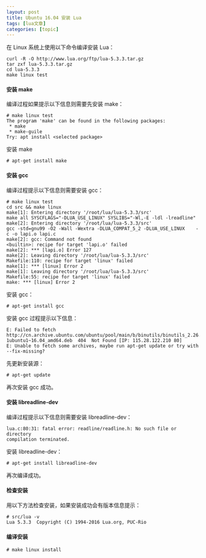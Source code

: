 ```yaml
---
layout: post
title: Ubuntu 16.04 安装 Lua 
tags: [lua文章]
categories: [topic]
---
```

在 Linux 系统上使用以下命令编译安装 Lua：

    
    
    curl -R -O http://www.lua.org/ftp/lua-5.3.3.tar.gz
    tar zxf lua-5.3.3.tar.gz
    cd lua-5.3.3
    make linux test
    

#### 安装 make

编译过程如果提示以下信息则需要先安装 make：

    
    
    # make linux test
    The program 'make' can be found in the following packages:
     * make
     * make-guile
    Try: apt install <selected package>
    

安装 make

    
    
    # apt-get install make
    

#### 安装 gcc

编译过程提示以下信息则需要安装 gcc：

    
    
    # make linux test
    cd src && make linux
    make[1]: Entering directory '/root/lua/lua-5.3.3/src'
    make all SYSCFLAGS="-DLUA_USE_LINUX" SYSLIBS="-Wl,-E -ldl -lreadline"
    make[2]: Entering directory '/root/lua/lua-5.3.3/src'
    gcc -std=gnu99 -O2 -Wall -Wextra -DLUA_COMPAT_5_2 -DLUA_USE_LINUX    -c -o lapi.o lapi.c
    make[2]: gcc: Command not found
    <builtin>: recipe for target 'lapi.o' failed
    make[2]: *** [lapi.o] Error 127
    make[2]: Leaving directory '/root/lua/lua-5.3.3/src'
    Makefile:110: recipe for target 'linux' failed
    make[1]: *** [linux] Error 2
    make[1]: Leaving directory '/root/lua/lua-5.3.3/src'
    Makefile:55: recipe for target 'linux' failed
    make: *** [linux] Error 2
    

安装 gcc：

    
    
    # apt-get install gcc
    

安装 gcc 过程提示以下信息：

    
    
    E: Failed to fetch http://cn.archive.ubuntu.com/ubuntu/pool/main/b/binutils/binutils_2.26.1-1ubuntu1~16.04_amd64.deb  404  Not Found [IP: 115.28.122.210 80]
    E: Unable to fetch some archives, maybe run apt-get update or try with --fix-missing?
    

先更新安装源：

    
    
    # apt-get update
    

再次安装 gcc 成功。

#### 安装 libreadline-dev

编译过程提示以下信息则需要安装 libreadline-dev：

    
    
    lua.c:80:31: fatal error: readline/readline.h: No such file or directory
    compilation terminated.
    

安装 libreadline-dev：

    
    
    # apt-get install libreadline-dev
    

再次编译成功。

#### 检查安装

用以下方法检查安装，如果安装成功会有版本信息提示：

    
    
    # src/lua -v
    Lua 5.3.3  Copyright (C) 1994-2016 Lua.org, PUC-Rio
    

#### 编译安装

    
    
    # make linux install